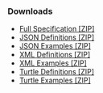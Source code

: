 

<h3>Downloads</h3>
<ul>
  <li><a href="full-ig.zip">Full Specification [ZIP]</a></li>
  <li><a href="definitions.json.zip">JSON Definitions [ZIP]</a></li>
  <li><a href="examples.json.zip">JSON Examples [ZIP]</a></li>
  <li><a href="definitions.xml.zip">XML Definitions [ZIP]</a></li>
  <li><a href="examples.xml.zip">XML Examples [ZIP]</a></li>
  <li><a href="definitions.ttl.zip">Turtle Definitions [ZIP]</a></li>
  <li><a href="examples.ttl.zip">Turtle Examples [ZIP]</a></li>
</ul>
